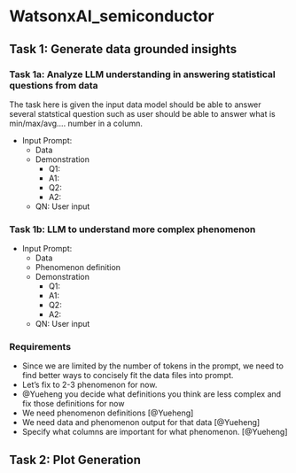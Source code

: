 # WatsonxAI_semiconductor


## Task 1: Generate data grounded insights

### Task 1a: Analyze LLM understanding in answering statistical questions from data

The task here is given the input data model should be able to answer several statstical question such as user should be able to answer what is min/max/avg…. number in a column. 

- Input Prompt:
  - Data 
  - Demonstration 
    - Q1:
    - A1:
    - Q2:
    - A2:
  - QN: User input 

### Task 1b: LLM to understand more complex phenomenon


- Input Prompt:
  - Data 
  - Phenomenon definition
  - Demonstration 
    - Q1:
    - A1:
    - Q2:
    - A2:
  - QN: User input 


### Requirements


- Since we are limited by the number of tokens in the prompt, we need to find better ways to concisely fit the data files into prompt.
- Let’s fix to 2-3 phenomenon for now. 
- @Yueheng you decide what definitions you think are less complex and fix those definitions for now
- We need phenomenon definitions [@Yueheng]
- We need data and phenomenon output for that data  [@Yueheng]
- Specify what columns are important for what phenomenon.  [@Yueheng]

## Task 2: Plot Generation 


